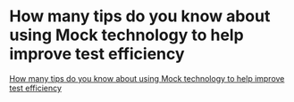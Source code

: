 # How many tips do you know about using Mock technology to help improve test efficiency
[How many tips do you know about using Mock technology to help improve test efficiency](https://aiwithcloud.com/2022/09/15/how_many_tips_do_you_know_about_using_mock_technology_to_help_improve_test_efficiency/)